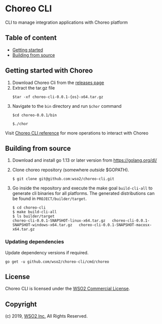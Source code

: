 # Choreo CLI

CLI to manage integration applications with Choreo platform

## Table of content
- [Getting started](docs/cli/reference.md)
- [Building from source](#building-from-source)

## Getting started with Choreo

1. Download Choreo Cli from the [releases page](https://github.com/wso2/choreo-cli/releases)
2. Extract the tar.gz file
    ```
    $tar -xf choreo-cli-0.0.1-{os}-x64.tar.gz
    ```
3. Navigate to the `bin` directory and run `$chor` command
    ```
    $cd choreo-0.0.1/bin
    ```
    ```
    $./chor
    ```
Visit [Choreo CLI reference](docs/reference.md) for more operations to interact with Choreo 

## Building from source

1. Download and install go 1.13 or later version from https://golang.org/dl/

2. Clone choreo repository (somewhere _outside_ $GOPATH).

    ```
    $ git clone git@github.com:wso2/choreo-cli.git
    ```

3. Go inside the repository and execute the make goal `build-cli-all` to generate cli binaries for all platforms. The generated distributions can be found in `PROJECT/builder/target`.
    ```
    $ cd choreo-cli
    $ make build-cli-all
    $ ls builder/target
    choreo-cli-0.0.1-SNAPSHOT-linux-x64.tar.gz   choreo-cli-0.0.1-SNAPSHOT-windows-x64.tar.gz   choreo-cli-0.0.1-SNAPSHOT-macosx-x64.tar.gz
    ```
    
### Updating dependencies

Update dependency versions if required.

```
go get -u github.com/wso2/choreo-cli/cmd/choreo
```

## License

Choreo CLI is licensed under the [WSO2 Commercial License](http://wso2.com/licenses).

## Copyright

(c) 2019, [WSO2 Inc.](http://www.wso2.org) All Rights Reserved.
